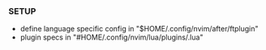 ### SETUP
- define language specific config in "$HOME/.config/nvim/after/ftplugin"
- plugin specs in "#HOME/.config/nvim/lua/plugins/<spec>.lua"

